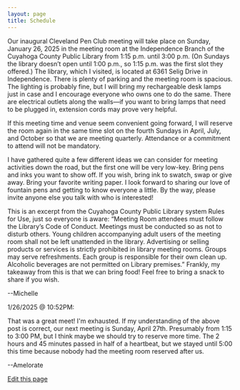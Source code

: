 ```yaml
---
layout: page
title: Schedule
---
```



Our inaugural Cleveland Pen Club meeting will take place on Sunday, January 26, 2025 in the meeting room at the Independence Branch of the Cuyahoga County Public Library from 1:15 p.m. until 3:00 p.m.
(On Sundays the library doesn’t open until 1:00 p.m., so 1:15 p.m. was the first slot they offered.)
The library, which I visited, is located at 6361 Selig Drive in Independence.
There is plenty of parking and the meeting room is spacious.
The lighting is probably fine, but I will bring my rechargeable desk lamps just in case and I encourage everyone who owns one to do the same.
There are electrical outlets along the walls—if  you want to bring lamps that need to be plugged in, extension cords may prove very helpful.

If this meeting time and venue seem convenient going forward, I will reserve the room again in the same time slot on the fourth Sundays in April, July, and October so that we are meeting quarterly.
Attendance or a commitment to attend will not be mandatory.

I have gathered quite a few different ideas we can consider for meeting activities down the road, but the first one will be very low-key.
Bring pens and inks you want to show off.  If you wish, bring ink to swatch, swap or give away.
Bring your favorite writing paper.
I look forward to sharing our love of fountain pens and getting to know everyone a little. 
By the way, please invite anyone else you talk with who is interested!

This is an excerpt from the Cuyahoga County Public Library system Rules for Use, just so everyone is aware:
“Meeting Room attendees must follow the Library’s Code of Conduct. Meetings must be conducted so as not to disturb others.
Young children accompanying adult users of the meeting room shall not be left unattended in the library.
Advertising or selling products or services is strictly prohibited in library meeting rooms.
Groups may serve refreshments.
Each group is responsible for their own clean up.
Alcoholic beverages are not permitted on Library premises.”
Frankly, my takeaway from this is that we can bring food!
Feel free to bring a snack to share if you wish.

--Michelle

1/26/2025 @ 10:52PM:

That was a great meet!
I'm exhausted.
If my understanding of the above post is correct, our next meeting is Sunday, April 27th.
Presumably from 1:15 to 3:00 PM, but I think maybe we should try to reserve more time.
The 2 hours and 45 minutes passed in half of a heartbeat, but we stayed until 5:00 this time because nobody had the meeting room reserved after us.

--Amelorate

[Edit this page](https://github.com/clevelandpenclub/clevelandpenclub.github.io/edit/main/schedule.md)

<script src="https://giscus.app/client.js"
        data-repo="clevelandpenclub/clevelandpenclub.github.io"
        data-repo-id="R_kgDONeh5oQ"
        data-category="Announcements"
        data-category-id="DIC_kwDONeh5oc4Cl6ba"
        data-mapping="pathname"
        data-strict="1"
        data-reactions-enabled="1"
        data-emit-metadata="0"
        data-input-position="top"
        data-theme="preferred_color_scheme"
        data-lang="en"
        crossorigin="anonymous"
        async>
</script>
